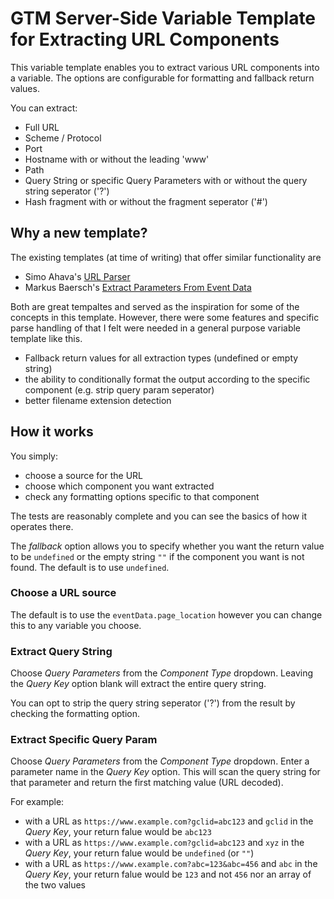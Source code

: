 # GTM Server-Side Variable Template for Extracting URL Components
This variable template enables you to extract various URL components into a variable. The options are configurable for formatting and fallback return values.

You can extract:
- Full URL
- Scheme / Protocol
- Port
- Hostname with or without the leading 'www'
- Path
- Query String or specific Query Parameters with or without the query string seperator ('?')
- Hash fragment with or without the fragment seperator ('#')

## Why a new template?
The existing templates (at time of writing) that offer similar functionality are
- Simo Ahava's [URL Parser](https://github.com/mbaersch/extract-parameters)
- Markus Baersch's [Extract Parameters From Event Data](https://github.com/mbaersch/extract-parameters)

Both are great tempaltes and served as the inspiration for some of the concepts in this template. However, there were some features and specific parse handling of that I felt were needed in a general purpose variable template like this.
- Fallback return values for all extraction types (undefined or empty string)
- the ability to conditionally format the output according to the specific component (e.g. strip query param seperator)
- better filename extension detection

## How it works
You simply:
- choose a source for the URL
- choose which component you want extracted
- check any formatting options specific to that component

The tests are reasonably complete and you can see the basics of how it operates there.

The _fallback_ option allows you to specify whether you want the return value to be `undefined` or the empty string `""` if the component you want is not found. The default is to use `undefined`.

### Choose a URL source
The default is to use the `eventData.page_location` however you can change this to any variable you choose.

### Extract Query String
Choose _Query Parameters_ from the _Component Type_ dropdown. Leaving the _Query Key_ option blank will extract the entire query string.

You can opt to strip the query string seperator ('?') from the result by checking the formatting option.

### Extract Specific Query Param
Choose _Query Parameters_ from the _Component Type_ dropdown. Enter a parameter name in the _Query Key_ option. This will scan the query string for that parameter and return the first matching value (URL decoded).

For example:
- with a URL as `https://www.example.com?gclid=abc123` and `gclid` in the _Query Key_, your return falue would be `abc123`
- with a URL as `https://www.example.com?gclid=abc123` and `xyz` in the _Query Key_, your return falue would be `undefined` (or `""`)
- with a URL as `https://www.example.com?abc=123&abc=456` and `abc` in the _Query Key_, your return falue would be `123` and not `456` nor an array of the two values



